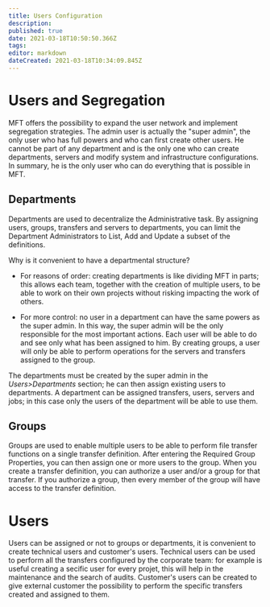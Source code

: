 ```yaml
---
title: Users Configuration
description: 
published: true
date: 2021-03-18T10:50:50.366Z
tags: 
editor: markdown
dateCreated: 2021-03-18T10:34:09.845Z
---
```


# Users and Segregation

MFT offers the possibility to expand the user network and implement segregation strategies. The admin user is actually the "super admin", the only user who has full powers and who can first create other users. He cannot be part of any department and is the only one who can create departments, servers and modify system and infrastructure configurations. In summary, he is the only user who can do everything that is possible in MFT.

## Departments

Departments are used to decentralize the Administrative task. By assigning users, groups, transfers and servers to departments, you can limit the Department Administrators to List, Add and Update a subset of the definitions.

Why is it convenient to have a departmental structure?

- For reasons of order: creating departments is like dividing MFT in parts; this allows each team, together with the creation of multiple users, to be able to work on their own projects without risking impacting the work of others.

- For more control: no user in a department can have the same powers as the super admin. In this way, the super admin will be the only responsible for the most important actions. Each user will be able to do and see only what has been assigned to him. By creating groups, a user will only be able to perform operations for the servers and transfers assigned to the group.

The departments must be created by the super admin in the *Users>Departments*  section; he can then assign existing users to departments.
A department can be assigned transfers, users, servers and jobs; in this case only the users of the department will be able to use them.

## Groups

Groups are used to enable multiple users to be able to perform file transfer functions on a single transfer definition. After entering the Required Group Properties, you can then assign one or more users to the group. When you create a transfer definition, you can authorize a user and/or a group for that transfer. If you authorize a group, then every member of the group will have access to the transfer definition.

# Users

Users can be assigned or not to groups or departments, it is convenient to create technical users and customer's users.
Technical users can be used to perform all the transfers configured by the corporate team: for example is useful creating a secific user for every projet, this will help in the maintenance and the search of audits.
Customer's users can be created to give external customer the possibility to perform the specific transfers created and assigned to them.

